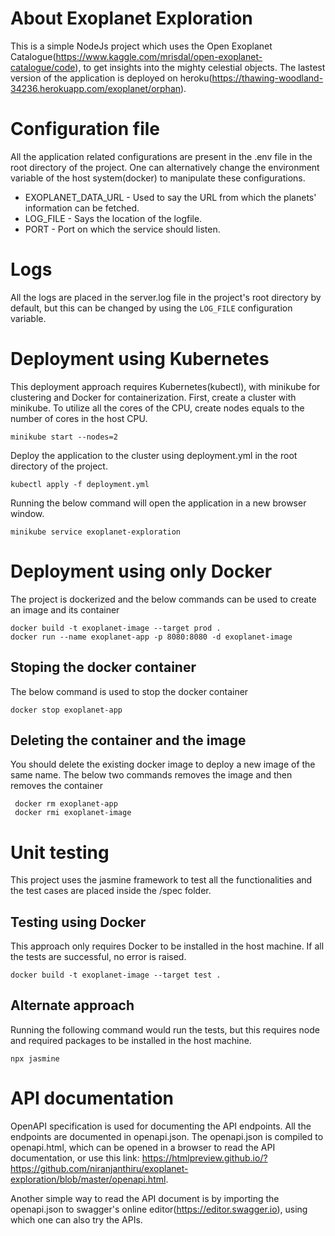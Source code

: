# About Exoplanet Exploration
This is a simple NodeJs project which uses the Open Exoplanet Catalogue(https://www.kaggle.com/mrisdal/open-exoplanet-catalogue/code), to get insights into the mighty celestial objects. The lastest version of the application is deployed on heroku(https://thawing-woodland-34236.herokuapp.com/exoplanet/orphan).
# Configuration file
All the application related configurations are present in the .env file in the root directory of the project. One can alternatively change the environment variable of the host system(docker) to manipulate these configurations.
* EXOPLANET_DATA_URL - Used to say the URL from which the planets' information can be fetched.
* LOG_FILE - Says the location of the logfile.
* PORT - Port on which the service should listen.
# Logs
All the logs are placed in the server.log file in the project's root directory by default, but this can be changed by using the `LOG_FILE` configuration variable.
# Deployment using Kubernetes
This deployment approach requires Kubernetes(kubectl), with minikube for clustering and Docker for containerization.
First, create a cluster with minikube. To utilize all the cores of the CPU, create nodes equals to the number of cores in the host CPU.
```
minikube start --nodes=2
```
Deploy the application to the cluster using deployment.yml in the root directory of the project.
```
kubectl apply -f deployment.yml
```
Running the below command will open the application in a new browser window.
```
minikube service exoplanet-exploration
```
# Deployment using only Docker
The project is dockerized and the below commands can be used to create an image and its container
```
docker build -t exoplanet-image --target prod .
docker run --name exoplanet-app -p 8080:8080 -d exoplanet-image
```
## Stoping the docker container
The below command is used to stop the docker container
```
docker stop exoplanet-app
```
## Deleting the container and the image
You should delete the existing docker image to deploy a new image of the same name. The below two commands removes the image and then removes the container
```
 docker rm exoplanet-app
 docker rmi exoplanet-image
```
# Unit testing
This project uses the jasmine framework to test all the functionalities and the test cases are placed inside the /spec folder.
## Testing using Docker 
This approach only requires Docker to be installed in the host machine. If all the tests are successful, no error is raised.
```
docker build -t exoplanet-image --target test .
```
## Alternate approach
Running the following command would run the tests, but this requires node and required packages to be installed in the host machine.
```
npx jasmine
```
# API documentation
OpenAPI specification is used for documenting the API endpoints. All the endpoints are documented in openapi.json. The openapi.json is compiled to openapi.html, which can be opened in a browser to read the API documentation, or use this link: https://htmlpreview.github.io/?https://github.com/niranjanthiru/exoplanet-exploration/blob/master/openapi.html.  
   
Another simple way to read the API document is by importing the openapi.json to swagger's online editor(https://editor.swagger.io), using which one can also try the APIs.



